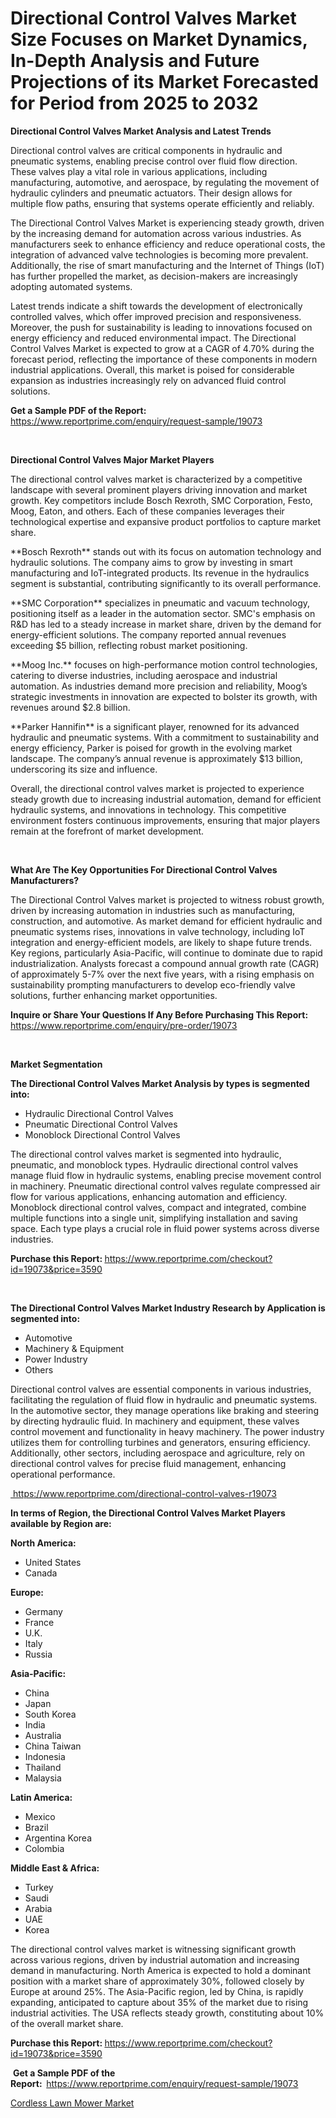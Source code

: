 <p><h1>Directional Control Valves Market Size Focuses on Market Dynamics, In-Depth Analysis and Future Projections of its Market Forecasted for Period from 2025 to 2032</h1></p><p><strong>Directional Control Valves Market Analysis and Latest Trends</strong></p>
<p><p>Directional control valves are critical components in hydraulic and pneumatic systems, enabling precise control over fluid flow direction. These valves play a vital role in various applications, including manufacturing, automotive, and aerospace, by regulating the movement of hydraulic cylinders and pneumatic actuators. Their design allows for multiple flow paths, ensuring that systems operate efficiently and reliably.</p><p>The Directional Control Valves Market is experiencing steady growth, driven by the increasing demand for automation across various industries. As manufacturers seek to enhance efficiency and reduce operational costs, the integration of advanced valve technologies is becoming more prevalent. Additionally, the rise of smart manufacturing and the Internet of Things (IoT) has further propelled the market, as decision-makers are increasingly adopting automated systems.</p><p>Latest trends indicate a shift towards the development of electronically controlled valves, which offer improved precision and responsiveness. Moreover, the push for sustainability is leading to innovations focused on energy efficiency and reduced environmental impact. The Directional Control Valves Market is expected to grow at a CAGR of 4.70% during the forecast period, reflecting the importance of these components in modern industrial applications. Overall, this market is poised for considerable expansion as industries increasingly rely on advanced fluid control solutions.</p></p>
<p><strong>Get a Sample PDF of the Report:&nbsp;</strong> <a href="https://www.reportprime.com/enquiry/request-sample/19073?utm_campaign=2868&utm_medium=2&utm_source=Github&utm_content=ia&utm_term=19032025&utm_id=directional-control-valves">https://www.reportprime.com/enquiry/request-sample/19073</a></p>
<p>&nbsp;</p>
<p><strong>Directional Control Valves Major Market Players</strong></p>
<p><p>The directional control valves market is characterized by a competitive landscape with several prominent players driving innovation and market growth. Key competitors include Bosch Rexroth, SMC Corporation, Festo, Moog, Eaton, and others. Each of these companies leverages their technological expertise and expansive product portfolios to capture market share.</p><p>**Bosch Rexroth** stands out with its focus on automation technology and hydraulic solutions. The company aims to grow by investing in smart manufacturing and IoT-integrated products. Its revenue in the hydraulics segment is substantial, contributing significantly to its overall performance.</p><p>**SMC Corporation** specializes in pneumatic and vacuum technology, positioning itself as a leader in the automation sector. SMC's emphasis on R&D has led to a steady increase in market share, driven by the demand for energy-efficient solutions. The company reported annual revenues exceeding $5 billion, reflecting robust market positioning.</p><p>**Moog Inc.** focuses on high-performance motion control technologies, catering to diverse industries, including aerospace and industrial automation. As industries demand more precision and reliability, Moog’s strategic investments in innovation are expected to bolster its growth, with revenues around $2.8 billion.</p><p>**Parker Hannifin** is a significant player, renowned for its advanced hydraulic and pneumatic systems. With a commitment to sustainability and energy efficiency, Parker is poised for growth in the evolving market landscape. The company’s annual revenue is approximately $13 billion, underscoring its size and influence.</p><p>Overall, the directional control valves market is projected to experience steady growth due to increasing industrial automation, demand for efficient hydraulic systems, and innovations in technology. This competitive environment fosters continuous improvements, ensuring that major players remain at the forefront of market development.</p></p>
<p>&nbsp;</p>
<p><strong>What Are The Key Opportunities For Directional Control Valves Manufacturers?</strong></p>
<p><p>The Directional Control Valves market is projected to witness robust growth, driven by increasing automation in industries such as manufacturing, construction, and automotive. As market demand for efficient hydraulic and pneumatic systems rises, innovations in valve technology, including IoT integration and energy-efficient models, are likely to shape future trends. Key regions, particularly Asia-Pacific, will continue to dominate due to rapid industrialization. Analysts forecast a compound annual growth rate (CAGR) of approximately 5-7% over the next five years, with a rising emphasis on sustainability prompting manufacturers to develop eco-friendly valve solutions, further enhancing market opportunities.</p></p>
<p><strong>Inquire or Share Your Questions If Any Before Purchasing This Report:</strong> <a href="https://www.reportprime.com/enquiry/pre-order/19073?utm_campaign=2868&utm_medium=2&utm_source=Github&utm_content=ia&utm_term=19032025&utm_id=directional-control-valves">https://www.reportprime.com/enquiry/pre-order/19073</a></p>
<p>&nbsp;</p>
<p><strong>Market Segmentation</strong></p>
<p><strong>The Directional Control Valves Market Analysis by types is segmented into:</strong></p>
<p><ul><li>Hydraulic Directional Control Valves</li><li>Pneumatic Directional Control Valves</li><li>Monoblock Directional Control Valves</li></ul></p>
<p><p>The directional control valves market is segmented into hydraulic, pneumatic, and monoblock types. Hydraulic directional control valves manage fluid flow in hydraulic systems, enabling precise movement control in machinery. Pneumatic directional control valves regulate compressed air flow for various applications, enhancing automation and efficiency. Monoblock directional control valves, compact and integrated, combine multiple functions into a single unit, simplifying installation and saving space. Each type plays a crucial role in fluid power systems across diverse industries.</p></p>
<p><strong>Purchase this Report:&nbsp;</strong><a href="https://www.reportprime.com/checkout?id=19073&price=3590&utm_campaign=2868&utm_medium=2&utm_source=Github&utm_content=ia&utm_term=19032025&utm_id=directional-control-valves">https://www.reportprime.com/checkout?id=19073&price=3590</a></p>
<p>&nbsp;</p>
<p><strong>The Directional Control Valves Market Industry Research by Application is segmented into:</strong></p>
<p><ul><li>Automotive</li><li>Machinery & Equipment</li><li>Power Industry</li><li>Others</li></ul></p>
<p><p>Directional control valves are essential components in various industries, facilitating the regulation of fluid flow in hydraulic and pneumatic systems. In the automotive sector, they manage operations like braking and steering by directing hydraulic fluid. In machinery and equipment, these valves control movement and functionality in heavy machinery. The power industry utilizes them for controlling turbines and generators, ensuring efficiency. Additionally, other sectors, including aerospace and agriculture, rely on directional control valves for precise fluid management, enhancing operational performance.</p></p>
<p><a href="https://www.reportprime.com/directional-control-valves-r19073?utm_campaign=2868&utm_medium=2&utm_source=Github&utm_content=ia&utm_term=19032025&utm_id=directional-control-valves">&nbsp;https://www.reportprime.com/directional-control-valves-r19073</a></p>
<p><strong>In terms of Region, the Directional Control Valves Market Players available by Region are:</strong></p>
<p>
    <p> <strong> North America: </strong>
        <ul>
            <li>United States</li>
            <li>Canada</li>
        </ul>
        </p> 
    <p> <strong> Europe: </strong>
        <ul>
            <li>Germany</li>
            <li>France</li>
            <li>U.K.</li>
            <li>Italy</li>
            <li>Russia</li>
        </ul>
        </p> 
    <p> <strong> Asia-Pacific: </strong>
        <ul>
            <li>China</li>
            <li>Japan</li>
            <li>South Korea</li>
            <li>India</li>
            <li>Australia</li>
            <li>China Taiwan</li>
            <li>Indonesia</li>
            <li>Thailand</li>
            <li>Malaysia</li>
        </ul>
        </p> 
    <p> <strong> Latin America: </strong>
        <ul>
            <li>Mexico</li>
            <li>Brazil</li>
            <li>Argentina Korea</li>
            <li>Colombia</li>
        </ul>
        </p> 
    <p> <strong> Middle East & Africa: </strong>
        <ul>
            <li>Turkey</li>
            <li>Saudi</li>
            <li>Arabia</li>
            <li>UAE</li>
            <li>Korea</li>
        </ul>
    </p>
    </p>
<p><p>The directional control valves market is witnessing significant growth across various regions, driven by industrial automation and increasing demand in manufacturing. North America is expected to hold a dominant position with a market share of approximately 30%, followed closely by Europe at around 25%. The Asia-Pacific region, led by China, is rapidly expanding, anticipated to capture about 35% of the market due to rising industrial activities. The USA reflects steady growth, constituting about 10% of the overall market share.</p></p>
<p><strong>Purchase this Report: </strong><a href="https://www.reportprime.com/checkout?id=19073&price=3590&utm_campaign=2868&utm_medium=2&utm_source=Github&utm_content=ia&utm_term=19032025&utm_id=directional-control-valves">https://www.reportprime.com/checkout?id=19073&price=3590</a></p>
<p>&nbsp;<strong>Get a Sample PDF of the Report:&nbsp;&nbsp;</strong><a href="https://www.reportprime.com/enquiry/request-sample/19073?utm_campaign=2868&utm_medium=2&utm_source=Github&utm_content=ia&utm_term=19032025&utm_id=directional-control-valves">https://www.reportprime.com/enquiry/request-sample/19073</a></p>
<p><strong></strong></p>
<p><p><a href="https://github.com/nwogudimouix/Market-Research-Report-List-1/blob/main/cordless-lawn-mower-market.md?utm_campaign=2868&utm_medium=2&utm_source=Github&utm_content=ia&utm_term=19032025&utm_id=directional-control-valves">Cordless Lawn Mower Market</a></p></p>